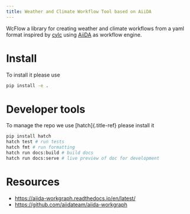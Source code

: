 ```yaml
---
title: Weather and Climate Workflow Tool based on AiiDA
---
```


WcFlow a library for creating weather and climate workflows from a yaml
format inspired by [cylc](https://cylc.github.io/) using
[AiiDA](https://www.aiida.net/) as workflow engine.

# Install

To install it please use

``` bash
pip install -e .
```

# Developer tools

To manage the repo we use [hatch]{.title-ref} please install it

``` bash
pip install hatch
hatch test # run tests
hatch fmt # run formatting
hatch run docs:build # build docs
hatch run docs:serve # live preview of doc for development
```

# Resources

-   <https://aiida-workgraph.readthedocs.io/en/latest/>
-   <https://github.com/aiidateam/aiida-workgraph>
